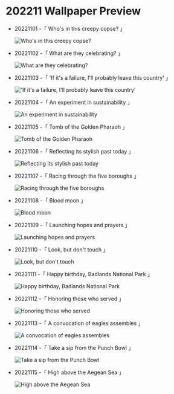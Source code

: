 # 202211 Wallpaper Preview 
- 20221101 -「 Who's in this creepy copse? 」
  ![Who's in this creepy copse?](https://bing.com/th?id=OHR.WychwoodForest_EN-US6378774990_UHD.jpg&rf=LaDigue_UHD.jpg&pid=hp&w=3840&h=2160&rs=1&c=4) 
- 20221102 -「 What are they celebrating? 」
  ![What are they celebrating?](https://bing.com/th?id=OHR.Calacas_EN-US6430903741_UHD.jpg&rf=LaDigue_UHD.jpg&pid=hp&w=3840&h=2160&rs=1&c=4) 
- 20221103 -「 'If it's a failure, I'll probably leave this country' 」
  !['If it's a failure, I'll probably leave this country'](https://bing.com/th?id=OHR.SpruceGoose_EN-US0021752220_UHD.jpg&rf=LaDigue_UHD.jpg&pid=hp&w=3840&h=2160&rs=1&c=4) 
- 20221104 -「 An experiment in sustainability 」
  ![An experiment in sustainability](https://bing.com/th?id=OHR.AmboseliBioshere_EN-US9391999022_UHD.jpg&rf=LaDigue_UHD.jpg&pid=hp&w=3840&h=2160&rs=1&c=4) 
- 20221105 -「 Tomb of the Golden Pharaoh 」
  ![Tomb of the Golden Pharaoh](https://bing.com/th?id=OHR.Deities_EN-US8555427337_UHD.jpg&rf=LaDigue_UHD.jpg&pid=hp&w=3840&h=2160&rs=1&c=4) 
- 20221106 -「 Reflecting its stylish past today 」
  ![Reflecting its stylish past today](https://bing.com/th?id=OHR.Trossachs_EN-US0183507678_UHD.jpg&rf=LaDigue_UHD.jpg&pid=hp&w=3840&h=2160&rs=1&c=4) 
- 20221107 -「 Racing through the five boroughs 」
  ![Racing through the five boroughs](https://bing.com/th?id=OHR.MarathonSunday_EN-US0342685769_UHD.jpg&rf=LaDigue_UHD.jpg&pid=hp&w=3840&h=2160&rs=1&c=4) 
- 20221108 -「 Blood moon 」
  ![Blood moon](https://bing.com/th?id=OHR.CrestedButteEclispe_EN-US0408360129_UHD.jpg&rf=LaDigue_UHD.jpg&pid=hp&w=3840&h=2160&rs=1&c=4) 
- 20221109 -「 Launching hopes and prayers 」
  ![Launching hopes and prayers](https://bing.com/th?id=OHR.YiPeng_EN-US0467115147_UHD.jpg&rf=LaDigue_UHD.jpg&pid=hp&w=3840&h=2160&rs=1&c=4) 
- 20221110 -「 Look, but don't touch 」
  ![Look, but don't touch](https://bing.com/th?id=OHR.HedgehogNest_EN-US0590169065_UHD.jpg&rf=LaDigue_UHD.jpg&pid=hp&w=3840&h=2160&rs=1&c=4) 
- 20221111 -「 Happy birthday, Badlands National Park 」
  ![Happy birthday, Badlands National Park](https://bing.com/th?id=OHR.BadLightning_EN-US0865590962_UHD.jpg&rf=LaDigue_UHD.jpg&pid=hp&w=3840&h=2160&rs=1&c=4) 
- 20221112 -「 Honoring those who served 」
  ![Honoring those who served](https://bing.com/th?id=OHR.WomensMemorialMall_EN-US1199151625_UHD.jpg&rf=LaDigue_UHD.jpg&pid=hp&w=3840&h=2160&rs=1&c=4) 
- 20221113 -「 A convocation of eagles assembles 」
  ![A convocation of eagles assembles](https://bing.com/th?id=OHR.HainesEagle_EN-US1470582706_UHD.jpg&rf=LaDigue_UHD.jpg&pid=hp&w=3840&h=2160&rs=1&c=4) 
- 20221114 -「 Take a sip from the Punch Bowl 」
  ![Take a sip from the Punch Bowl](https://bing.com/th?id=OHR.PunchBowl_EN-US0351920520_UHD.jpg&rf=LaDigue_UHD.jpg&pid=hp&w=3840&h=2160&rs=1&c=4) 
- 20221115 -「 High above the Aegean Sea 」
  ![High above the Aegean Sea](https://bing.com/th?id=OHR.SanGiovanni_EN-US1675492729_UHD.jpg&rf=LaDigue_UHD.jpg&pid=hp&w=3840&h=2160&rs=1&c=4) 
